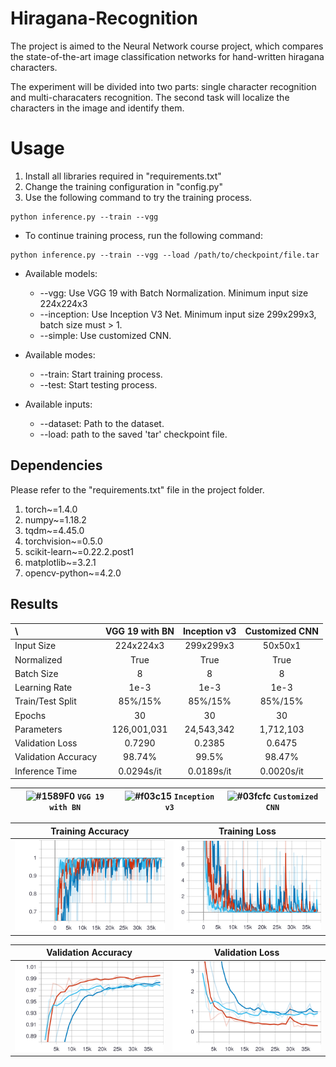 # Hiragana-Recognition
The project is aimed to the Neural Network course project, 
which compares the state-of-the-art image classification networks for hand-written hiragana characters. 

The experiment will be divided into two parts: single character recognition and multi-characaters recognition. 
The second task will localize the characters in the image and identify them.

# Usage
1. Install all libraries required in "requirements.txt"
2. Change the training configuration in "config.py"
3. Use the following command to try the training process.

```shell script
python inference.py --train --vgg
```

* To continue training process, run the following command:
```shell script
python inference.py --train --vgg --load /path/to/checkpoint/file.tar
```

* Available models:
    * --vgg: Use VGG 19 with Batch Normalization. Minimum input size 224x224x3
    * --inception: Use Inception V3 Net. Minimum input size 299x299x3, batch size must > 1.
    * --simple: Use customized CNN.
    
* Available modes:
    * --train: Start training process.
    * --test: Start testing process.
    
* Available inputs:
    * --dataset: Path to the dataset.
    * --load: path to the saved 'tar' checkpoint file.

## Dependencies
Please refer to the "requirements.txt" file in the project folder.
1. torch~=1.4.0
2. numpy~=1.18.2
3. tqdm~=4.45.0
4. torchvision~=0.5.0
5. scikit-learn~=0.22.2.post1
6. matplotlib~=3.2.1
7. opencv-python~=4.2.0

## Results
| \ | VGG 19 with BN | Inception v3 | Customized CNN |
| :--- | :---: | :---: | :---: |
| Input Size | 224x224x3 | 299x299x3 | 50x50x1 |
| Normalized | True | True | True |
| Batch Size | 8 | 8 | 8 |
| Learning Rate | 1e-3 | 1e-3 | 1e-3 |
| Train/Test Split | 85%/15% | 85%/15% | 85%/15% |
| Epochs | 30 | 30 | 30 |
| Parameters | 126,001,031 | 24,543,342 | 1,712,103 |
| Validation Loss | 0.7290 | 0.2385 | 0.6475 |
| Validation Accuracy | 98.74% | 99.5% | 98.47% |
| Inference Time| 0.0294s/it | 0.0189s/it | 0.0020s/it |





| ![#1589F0](https://via.placeholder.com/15/1589F0/000000?text=+) `VGG 19 with BN` | ![#f03c15](https://via.placeholder.com/15/f03c15/000000?text=+) `Inception v3` | ![#03fcfc](https://via.placeholder.com/15/03fcfc/000000?text=+) `Customized CNN` |
| :---: | :---: | :---: |

| Training Accuracy | Training Loss|
| :---: | :---: |
| <img src="results/comparison/Train_Accuracy.svg" width="350" alt="Train_Accuracy"> | <img src="results/comparison/Train_Loss.svg" width="350" alt="Train_Loss"> |

| Validation Accuracy | Validation Loss|
| :---: | :---: |
| <img src="results/comparison/Validation_Accuracy.svg" width="350" alt="Validation_Accuracy"> | <img src="results/comparison/Validation_Loss.svg" width="350" alt="Validation_Loss">|
